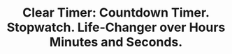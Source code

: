 ---
description: 计时秒表，文艺范的秒表。
layout: post
results:
- primaryGenreName: Productivity
  version: '1.1'
  artworkUrl100: http://a952.phobos.apple.com/us/r1000/097/Purple/v4/c7/05/15/c70515a4-9df9-d036-1211-73a109919a1e/mzl.mmmdgcgy.png
  trackViewUrl: https://itunes.apple.com/cn/app/clear-timer-countdown-timer./id586268191?mt=8&uo=4
  artworkUrl60: http://a609.phobos.apple.com/us/r1000/068/Purple2/v4/92/b9/62/92b962c7-ef69-c050-f139-86be38e645f9/icon.png
  sellerName: Beaker Media, Inc
  supportedDevices:
  - iPadMini4G
  - iPhone4
  - iPad2Wifi
  - iPhone5
  - iPadMini
  - iPhone-3GS
  - iPhone4S
  - iPad23G
  - iPadFourthGen
  - iPadThirdGen4G
  - iPodTouchFifthGen
  - iPadFourthGen4G
  - iPadWifi
  - iPodTouchourthGen
  - iPodTouchThirdGen
  - iPad3G
  - iPadThirdGen
  genres:
  - 效率
  - 工具
  trackName: 'Clear Timer: Countdown Timer. Stopwatch. Life-Changer over Hours
    Minutes and Seconds.'
  description: "Clear Timer by Beaker Media is a beautiful timer and stopwatch
    app that helps you quickly set and run multiple custom timers simultaneously.
    The graceful timer wheel gives you precision one-hand control over setting
    timers down to the second. \n\nQuickly create, name and reuse timers.
    \ Run Clear Timer in the background while you use other apps. \n\nIf you’re
    like most people, you’ve got a million things to do, you need to get organized,
    and you can’t keep track of everything. Clear Timer can help. Its intuitive
    timer wheel allows you to easily set the time down to the second and run
    multiple custom timers simultaneously.\n\nWhether you’re cooking, answering
    emails, setting a reminder for a parking meter, or tracking the time you
    spend with clients, Clear Timer simplifies time management and help you
    get into a zone of relaxed productivity.  \n\nClear Timer features an
    elegant design and offers a variety of skins and sounds, plus an infinite
    number of timers you can start, pause, and reset individually.\n\nFEATURES:\n\n∙
    Run MULTIPLE TIMERS at once.\n\n∙ STOPWATCH lets you time anything.\n\n∙
    WORKS IN THE BACKGROUND: Notifies you even if app is running in the background.\n\n∙
    CUSTOM NAMES: Quickly name individual timers for reuse.\n\n∙ Set  custom
    timers in HOURS, MINUTES AND SECONDS.\n\n∙ CLICK-WHEEL INTERFACE makes
    setting timers quick and easy.\n\n∙ INDIVIDUAL TIMER CONTROL: Create an
    unlimited number of separate timers that can be named, started, paused
    and reset individually. \n\n∙ BEAUTIFUL THEMES.\n\n∙ LOCK SCREEN option
    stops screen from dimming into power save mode.\n\n∙ VIBRATE MODE alerts
    you when sound is off.\n\n∙ VOICE COUNTDOWN in multiple male and female
    voices.\n\n∙ FUN ALARM SOUNDS: 40+ beautiful and cheeky alerts.\n\n∙ GET
    PRODUCTIVE: Perfect for Pomodoro Technique, GTD, Results Curve, and other
    productivity tools.\n\nBENEFITS:\n\nPRODUCTIVITY: focus on what you’re
    doing; create boundaries around tasks;  commit to one task at a time;
    increase awareness of how you spend your time; put your mind at ease during
    breaks; ideal app for busy people using productivity systems such as the
    Pomodoro Technique or Zen to Done.\L\n\nREMINDERS: cooking; meditation;
    nursing baby; parking meter; yoga; timed quizzes; naps; taking pills;
    kids’ time out; video-game play; reading time; laundry; restaurant reservations.
    \L\n\nMEASUREMENT: time workplace tasks; track processes; improve efficiency;
    scientific measurement; process tracking; operation management.\n\nIDEAL
    FOR:\n∙ Business professionals\n∙ Students\n∙ Parents\n∙ Teachers\n∙ Kids\n∙
    Developers and Designers\n\nQUESTIONS? FEEDBACK? WE'D LOVE TO HEAR FROM
    YOU!\nTwitter:       @beakerapp\nFacebook:   facebook.com/beakermedia\nWeb:
    \          beakermedia.com\nMail:           support@beakermedia.com\n\nRequires
    iOS 5+ or later.\nSuccessfully tested on iPhone 4\nSuccessfully tested
    on iPhone 4S\nSuccessfully tested on iPhone 5\n\nClear Timer app is published
    by Beaker Media, Inc. Seattle, Washington USA"
  price: 0
  trackId: 586268191
  releaseDate: '2013-05-30T07:00:00Z'
  screenshotUrls:
  - http://a2.mzstatic.com/us/r1000/110/Purple/v4/fa/27/9f/fa279fa2-a6bf-5cf5-f3da-60d0ec82b6b6/mzl.qzhbngri.1136x1136-75.jpg
  - http://a2.mzstatic.com/us/r1000/113/Purple2/v4/9d/95/b0/9d95b018-9ebc-86e6-5fd7-59952ef42c7d/mzl.sjhwsfph.1136x1136-75.jpg
  - http://a1.mzstatic.com/us/r1000/068/Purple/v4/ca/d0/d3/cad0d333-651c-9fcf-5bb1-5257f1a694ea/mzl.wkhcfleh.1136x1136-75.jpg
  - http://a5.mzstatic.com/us/r1000/100/Purple/v4/c4/0a/71/c40a7139-985a-f701-e655-a5f32b1974c8/mzl.girafjjz.1136x1136-75.jpg
  - http://a3.mzstatic.com/us/r1000/102/Purple2/v4/4f/99/8d/4f998d31-d5c0-296d-d981-fab2e9fe938e/mzl.kcobxoid.1136x1136-75.jpg
  artistViewUrl: https://itunes.apple.com/cn/artist/beaker-media-inc/id561521061?uo=4
  primaryGenreId: 6007
  kind: software
  fileSizeBytes: '39599271'
  bundleId: com.beaker.tymr
  releaseNotes: "#New in 1.1\n\n-\tHappily fixed bug associated with iOS 5.x
    iPhone devices\n-\tRepaired a few less-than-pixel-perfect elements so
    our OCD is a little less triggered in this version\n-\tCorrected minor
    in-app-purchase bug\n-\tFixed a couple needling timer marker display issues\n-\tOther
    minor bug fixes"
  trackContentRating: 4+
  artistName: Beaker Media, Inc
  trackCensoredName: 'Clear Timer: Countdown Timer. Stopwatch. Life-Changer
    over Hours Minutes and Seconds.'
  isGameCenterEnabled: false
  contentAdvisoryRating: 4+
  languageCodesISO2A:
  - EN
  - FR
  - RU
  - ZH
  features: &a []
  wrapperType: software
  artworkUrl512: http://a952.phobos.apple.com/us/r1000/097/Purple/v4/c7/05/15/c70515a4-9df9-d036-1211-73a109919a1e/mzl.mmmdgcgy.png
  formattedPrice: 免费
  artistId: 561521061
  genreIds:
  - '6007'
  - '6002'
  currency: CNY
  ipadScreenshotUrls: *a
category: 效率
tags: tag1
resultCount: 1
title: 'Clear Timer: Countdown Timer. Stopwatch. Life-Changer over Hours Minutes
  and Seconds.'

---